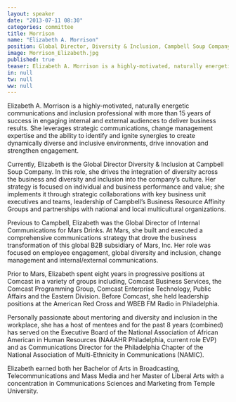 ```yaml
---
layout: speaker
date: "2013-07-11 08:30"
categories: committee
title: Morrison
name: "Elizabeth A. Morrison"
position: Global Director, Diversity & Inclusion, Campbell Soup Company
image: Morrison_Elizabeth.jpg
published: true
teaser: Elizabeth A. Morrison is a highly-motivated, naturally energetic communications and inclusion professional with more than 15 years of success in engaging internal and external audiences to deliver business results.
in: null
tw: null
ww: null
---
```

Elizabeth A. Morrison is a highly-motivated, naturally energetic communications and inclusion professional with more than 15 years of success in engaging internal and external audiences to deliver business results.  She leverages strategic communications, change management expertise and the ability to identify and ignite synergies to create dynamically diverse and inclusive environments, drive innovation and strengthen engagement.    

Currently, Elizabeth is the Global Director Diversity & Inclusion at Campbell Soup Company.  In this role, she drives the integration of diversity across the business and diversity and inclusion into the company’s culture.  Her strategy is focused on individual and business performance and value; she implements it through strategic collaborations with key business unit executives and teams, leadership of Campbell’s Business Resource Affinity Groups and partnerships with national and local multicultural organizations.

Previous to Campbell, Elizabeth was the Global Director of Internal Communications for Mars Drinks. At Mars, she built and executed a comprehensive communications strategy that drove the business transformation of this global B2B subsidiary of Mars, Inc. Her role was focused on employee engagement, global diversity and inclusion, change management and internal/external communications. 

Prior to Mars, Elizabeth spent eight years in progressive positions at Comcast in a variety of groups including, Comcast Business Services, the Comcast Programming Group, Comcast Enterprise Technology, Public Affairs and the Eastern Division. Before Comcast, she held leadership positions at the American Red Cross and WBEB FM Radio in Philadelphia.

Personally passionate about mentoring and diversity and inclusion in the workplace, she has a host of mentees and for the past 8 years (combined) has served on the Executive Board of the National Association of African American in Human Resources (NAAAHR Philadelphia, current role EVP) and as Communications Director for the Philadelphia Chapter of the National Association of Multi-Ethnicity in Communications (NAMIC).  

Elizabeth earned both her Bachelor of Arts in Broadcasting, Telecommunications and Mass Media and her Master of Liberal Arts with a concentration in Communications Sciences and Marketing from Temple University.  
